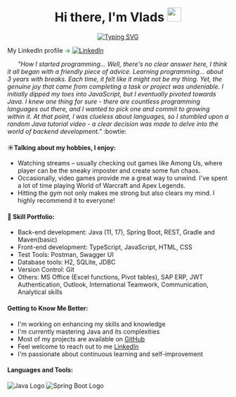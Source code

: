 <h1 align="center">Hi there, I'm Vlads <img src="https://github.com/blackcater/blackcater/raw/main/images/Hi.gif" height="32"/></h1>

<div align="center">
  <a href="https://git.io/typing-svg">
    <img src="https://readme-typing-svg.demolab.com?font=Fira+Code&weight=500&pause=1000&vCenter=true&width=700&lines=I%E2%80%99m+software+engineer+with+focus+on+full-stack+development." alt="Typing SVG" />
  </a>
</div>

My LinkedIn profile <span style="color: green;">→</span> [![LinkedIn](https://img.shields.io/badge/-LinkedIn-blue?style=flat-square&logo=LinkedIn&logoColor=white&link=ССЫЛКА_НА_ВАШ_ПРОФИЛЬ)](https://www.linkedin.com/in/vlads-markovskis/)


*&nbsp;&nbsp;&nbsp;&nbsp;&nbsp;&nbsp;"How I started programming... Well, there's no clear answer here, I think it all began with a friendly piece of advice. Learning programming... about 3 years with breaks. Each time, it felt like it might not be my thing. Yet, the genuine joy that came from completing a task or project was undeniable. I initially dipped my toes into JavaScript, but I eventually pivoted towards Java. I knew one thing for sure - there are countless programming languages out there, and I wanted to pick one and commit to growing within it. At that point, I was clueless about languages, so I stumbled upon a random Java tutorial video - a clear decision was made to delve into the world of backend development."* :bowtie:

#### :sunny:Talking about my hobbies, I enjoy: 

- Watching streams – usually checking out games like Among Us, where player can be the sneaky imposter and create some fun chaos.
- Occasionally, video games provide me a great way to unwind. I've spent a lot of time playing World of Warcraft and Apex Legends.
- Hitting the gym not only makes me strong but also clears my mind. I highly recommend it to everyone!


#### :ghost: Skill Portfolio: 
- Back-end development: Java (11, 17), Spring Boot, REST, Gradle and Maven(basic)
- Front-end development: TypeScript, JavaScript, HTML, CSS
- Test Tools: Postman, Swagger UI
- Database tools: H2, SQLite, JDBC
- Version Control: Git
- Others: MS Office (Excel functions, Pivot tables), SAP ERP, JWT Authentication, Outlook, International Teamwork, Communication, Analytical skills

#### Getting to Know Me Better:
- I'm working on enhancing my skills and knowledge
- I'm currently mastering Java and its complexities
- Most of my projects are available on [GitHub](https://github.com/V-Markovskis?tab=repositories)
- Feel welcome to reach out to me [LinkedIn](https://www.linkedin.com/in/vlads-markovskis/)
- I'm passionate about continuous learning and self-improvement

#### Languages and Tools:
![Java Logo](https://img.icons8.com/color/48/000000/java-coffee-cup-logo--v1.png)
![Spring Boot Logo](https://img.icons8.com/color/48/000000/spring-logo.png)





<!---
V-Markovskis/V-Markovskis is a ✨ special ✨ repository because its `README.md` (this file) appears on your GitHub profile.
You can click the Preview link to take a look at your changes.
--->

